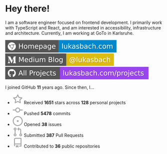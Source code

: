 # Hey there!

I am a software engineer focused on frontend development. I primarily work with TypeScript and React, and am interested in accessibility, infrastructure and architecture. Currently, I am working at GoTo in Karlsruhe.

[![Homepage](./icons/homepage.svg)](https://lukasbach.com)
[![Medium Blog](./icons/medium.svg)](https://medium.com/@lukasbach)
[![My Projects](./icons/projects.svg)](https://lukasbach.com/projects)

I joined GitHub **11** years ago. Since then, I...

- ![](./icons/star.svg) Received **1651** stars across **128** personal projects
- ![](./icons/commit.svg) Pushed **5478** commits
- ![](./icons/issues.svg) Opened **38** issues
- ![](./icons/pr.svg) Submitted **387** Pull Requests
- ![](./icons/repo.svg) Contributed to **36** public repositories
